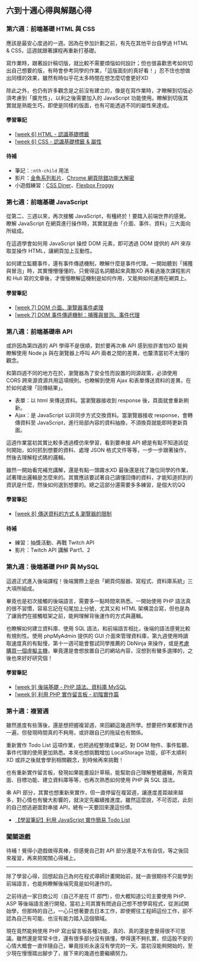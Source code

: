 ## 六到十週心得與解題心得

### 第六週：前端基礎 HTML 與 CSS

應該是最安心度過的一週。因為在參加計劃之前，有先在其他平台自學過 HTML & CSS，這週就跟著課程再重新打基礎。

寫作業時，跟著設計稿切版，就比較不需要煩惱如何設計；但也很喜歡思考如何切出自己想要的版，有時會參考同學的作業，「這版面刻的真好看！」忍不住也想做出同樣的效果，雖然有時似乎花太多時間在想怎麼切會更好XD

除此之外，也仍有許多觀念是之前沒有建立的，像是在寫作業時，才瞭解到切版必須考慮到「擴充性」，以利之後需要加入的 JavaScript 功能使用。瞭解到切版其實就是熟能生巧，即使是同樣的版面，也有可能透過不同的屬性來達成。

#### 學習筆記
- [[week 6] HTML - 認識基礎標籤](https://github.com/heidiliu2020/This-is-Codediary/blob/master/week6_HTML%20%20%E8%AA%8D%E8%AD%98%E5%9F%BA%E7%A4%8E%E6%A8%99%E7%B1%A4.md)
- [[week 6] CSS - 認識基礎標籤 & 屬性](https://github.com/heidiliu2020/This-is-Codediary/blob/master/week6_CSS%20%E8%AA%8D%E8%AD%98%E5%9F%BA%E7%A4%8E%E6%A8%99%E7%B1%A4%E8%88%87%E5%B1%AC%E6%80%A7.md)

#### 待補
- 筆記：`:nth-child` 用法
- 影片：[金魚系列影片](https://ithelp.ithome.com.tw/users/20112550/ironman/2072)、[Chrome 網頁除錯功能大解密](https://www.udemy.com/chrome-devtools/)
- 小遊戲練習：[CSS Diner](https://flukeout.github.io/)、[Flexbox Froggy](http://flexboxfroggy.com/)

### 第七週：前端基礎 JavaScript

從第二、三週以來，再次接觸 JavaScript，有種終於！要踏入前端世界的感覺。瞭解 JavaScript 在網頁進行操作時，其實就是由「介面、事件、資料」三大面向所組成。

在這週學會如何用 JavaScript 操控 DOM 元素，即可透過 DOM 提供的 API 來存取並操作 HTML，讓網頁加上互動性。

如何建立監聽事件，還有事件傳遞機制，瞭解什麼是事件代理。一開始聽到「捕獲與冒泡」時，其實懵懵懂懂的，只覺得這名詞聽起來真酷XD 再看過幾次課程影片和 Huli 寫的文章後，才慢慢瞭解這機制是如何作用，又能夠如何運用在網頁上。

#### 學習筆記
- [[week 7] DOM 介面、瀏覽器事件處理](https://github.com/heidiliu2020/This-is-Codediary/blob/master/week7_%20DOM%20%E4%BB%8B%E9%9D%A2%E3%80%81%E7%80%8F%E8%A6%BD%E5%99%A8%E4%BA%8B%E4%BB%B6%E8%99%95%E7%90%86.md)
- [[week 7] DOM 事件傳遞機制：捕獲與冒泡、事件代理](https://github.com/heidiliu2020/This-is-Codediary/blob/master/week7_%E6%8D%95%E7%8D%B2%E8%88%87%E5%86%92%E6%B3%A1%E3%80%81%E4%BA%8B%E4%BB%B6%E4%BB%A3%E7%90%86.md)

### 第八週：前端基礎串 API

或許因為第四週的 API 學得不是很順，對於要再次串 API 感到些許害怕XD 能夠瞭解使用 Node.js 與在瀏覽器上呼叫 API 兩者之間的差異，也釐清當初不太懂的觀念。

和第四週不同的地方在於，瀏覽器為了安全性而設置的同源政策，必須使用 CORS 跨來源資源共用這項規則。也瞭解到使用 Ajax 和表單傳送資料的差異，在於如何處理「回傳結果」。

- 表單：以 html 來傳送資料。當瀏覽器接收到 response 後，頁面就會重新刷新。
- Ajax：是 JavaScript 以非同步方式交換資料。當瀏覽器接收 response，會轉傳資料至 JavaScript，進行局部內容的資料抽換，不須換頁就能即時更新頁面。

這週作業當初其實比較多透過模仿來學習，看到要串接 API 總是有點不知道該從何開始，如何抓到想要的資料、處理 JSON 格式文件等等，一步一步跟著操作，然後去理解程式碼的邏輯。

雖然一開始看完補充講解，還是有點一頭霧水XD 最後還是找了幾位同學的作業，試著理出邏輯是怎麼來的。其實應該要試著自己讀懂回傳的資料，才能知道抓到的資訊是什麼，然後如何選到想要的。總之這部分還需要多多練習，是個大坑QQ

#### 學習筆記
- [[week 8] 傳送資料的方式 & 瀏覽器的限制](https://github.com/heidiliu2020/This-is-Codediary/blob/master/week8_%E5%82%B3%E9%80%81%E8%B3%87%E6%96%99%E7%9A%84%E6%96%B9%E5%BC%8F%E3%80%81%E7%80%8F%E8%A6%BD%E5%99%A8%E7%9A%84%E9%99%90%E5%88%B6.md)

#### 待補

- 練習：抽獎活動、再戰 Twitch API
- 影片：Twitch API 講解 Part1、2

### 第九週：後端基礎 PHP 與 MySQL

這週正式進入後端課程！後端實際上是由「網頁伺服器、寫程式、資料庫系統」三大項所組成。

畢竟也是初次接觸的後端語言，需要多一點時間來熟悉。一開始使用 PHP 語法真的很不習慣，容易忘記在句尾加上分號，尤其又和 HTML 架構混合寫，但也是為了讓我們在接觸框架之前，能夠理解背後運作的方式與邏輯。

也瞭解如何建立資料庫、使用 SQL 語法，和前端語言相比，後端的語法感覺比較有規則性。使用 phpMyAdmin 提供的 GUI 介面來管理資料庫，第九週使用時讀取速度真的有點慢，第十一週可能會嘗試同學推薦的 DbNinja 來操作，或是[考慮購買一個虛擬主機](https://techmoon.xyz/hosting-reviews/)，畢竟還是會想放置自己的網站內容，沒想到有蠻多選擇的，之後也來好好研究個！

#### 學習筆記
- [[week 9] 後端基礎 - PHP 語法、資料庫 MySQL](https://github.com/heidiliu2020/This-is-Codediary/blob/master/week9_%E5%BE%8C%E7%AB%AF%E5%9F%BA%E7%A4%8E_PHP%E3%80%81MySQL.md)
- [[week 9] 利用 PHP 實作留言板 - 初階實作篇](https://github.com/heidiliu2020/This-is-Codediary/blob/master/week9_%E5%88%A9%E7%94%A8PHP%E5%AF%A6%E4%BD%9C%E7%95%99%E8%A8%80%E6%9D%BF-%E5%88%9D%E9%9A%8E%E5%AF%A6%E4%BD%9C%E7%AF%87.md)

### 第十週：複習週

雖然進度有些落後，還是想把握複習週，來回顧這幾週所學。想要把作業都實作過一遍，但發現時間真的不夠用，或許跟自己的拖延也有關係。

重新實作 Todo List 這項作業，也把過程整理成筆記，對 DOM 物件、事件監聽、事件代理的使用更加熟悉。本來也想挑戰增加 LocalStorage 功能，卻不太順利XD 或許之後就會學到相關觀念，到時候再來挑戰！

也有重新實作留言板，發現如果能畫設計草稿，能幫助自己理解整體邏輯，所需頁面、目標功能、建立資料庫等等，也再次熟悉如何使用 PHP 與 SQL 語法。

串 API 部分，其實也想重新來實作，但一直停留在複習週，讓進度差距越來越多，對心情也有蠻大影響的，就決定先繼續推進度。雖然這麼說，不可否認，此刻的自己想逃避面對串接 API，總有一天要回來還這份債。

- [【學習筆記】利用 JavaScript 實作簡易 Todo List](https://medium.com/@JTLiu/%E5%AD%B8%E7%BF%92%E7%AD%86%E8%A8%98-%E5%88%A9%E7%94%A8-javascript-%E5%AF%A6%E4%BD%9C%E7%B0%A1%E6%98%93-todo-list-24e0a085a015)

### 闖關遊戲

待補！覺得小遊戲做得真棒，但感覺自己對 API 部分還是不太有自信，等之後回來複習，再來把闖關心得補上。

---

除了學習心得，回想起自己為何在程式導師計畫開始前，就一直很期待不只能學到前端語言，也能夠瞭解後端究竟是如何運作的。

之前待過一家日商公司（自己不是在 IT 部門），但大概知道公司主要使用 PHP、ASP 等後端語言進行開發。當初上司其實有問過自己想不想學寫程式，從測試開始學，但那時的自己，一心只想著要去日本工作，即使嚮往工程師這份工作，卻不認為自己有可能、也沒有能力踏入這個領域。

現在竟然能夠使用 PHP 寫出留言板各種功能，真的、真的還是會覺得很不可思議。雖然還是常常卡住，還有很多部分沒有搞懂，學得還不夠扎實，但這股不安的心情大概會一直伴隨自己，畢竟技術永遠沒有學完的一天。當初沒能夠開始的，至少現在慢慢踏出腳步了，接下來的幾週也要繼續努力。
